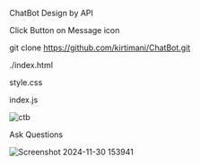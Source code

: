 ChatBot Design by API

Click Button on Message icon

git clone https://github.com/kirtimani/ChatBot.git

./index.html

style.css

index.js


![ctb](https://github.com/user-attachments/assets/9d1039c8-28ba-46a6-82e2-11b0983875ba)


Ask Questions

![Screenshot 2024-11-30 153941](https://github.com/user-attachments/assets/320f3db4-1783-4886-99c8-d4a4f66e5858)

